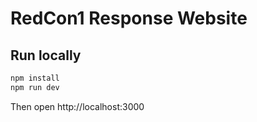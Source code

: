 # RedCon1 Response Website

## Run locally
```bash
npm install
npm run dev
```
Then open http://localhost:3000
